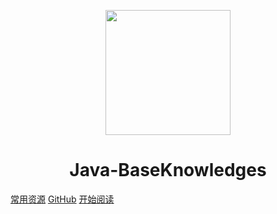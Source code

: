 <p align="center">
<img src="https://images.gitee.com/uploads/images/2020/0715/164518_750337a8_5383206.jpeg" width="200" height="200"/>
</p>
<h1 align="center">Java-BaseKnowledges</h1>

[常用资源](https://shimo.im/docs/MuiACIg1HlYfVxrj/)
[GitHub](https://github.com/Eternal-gjd/JavaKnows.github.io)
[开始阅读](#docsify-demo)



